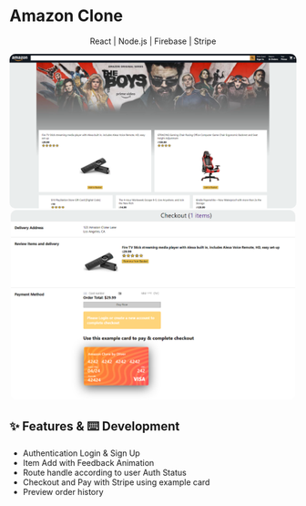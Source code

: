 <h1>Amazon Clone</h1>

<div align="center">
	<p>React |  Node.js | Firebase | Stripe</p>
</div>

<img width="1000" src="https://raw.githubusercontent.com/oliver-gomes/amazon-clone/master/public/home-snap.PNG" style="border-radius: 10px">

<div align="center">
<img  width="500"  src="https://raw.githubusercontent.com/oliver-gomes/amazon-clone/master/public/checkout-snap.PNG"  style="border-radius: 10px"/> 
</div>

## ✨ Features & ⌨️ Development

- Authentication Login & Sign Up
- Item Add with Feedback Animation
- Route handle according to user Auth Status
- Checkout and Pay with Stripe using example card
- Preview order history
